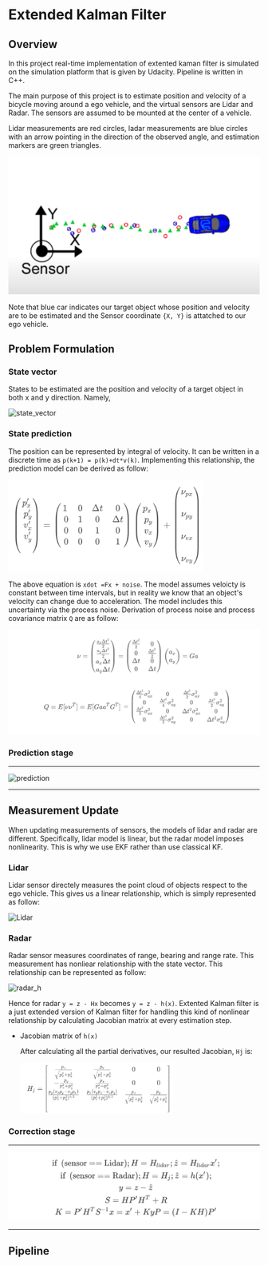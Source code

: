 # Extended Kalman Filter

## Overview

In this project real-time implementation of extented kaman filter is simulated on the simulation platform that is given by Udacity. Pipeline is written in C++. 

The main purpose of this project is to estimate position and velocity of a bicycle moving around a ego vehicle, and the virtual sensors are Lidar and Radar. The sensors are assumed to be mounted at the center of a vehicle.

Lidar measurements are red circles, ladar measurements are blue circles with an arrow pointing in the direction of the observed angle, and estimation markers are green triangles.

![config](./figs/config.png)



Note that blue car indicates our target object whose position and velocity are to be estimated and the Sensor coordinate `{X, Y}` is attatched to our ego vehicle.



## Problem Formulation

### State vector 

States to be estimated are the position and velocity of a target object in both x and y direction. Namely,

![state_vector](https://latex.codecogs.com/gif.latex?x&space;=&space;[p_x\quad&space;p_y\quad&space;v_x\quad&space;v_y]^T)

### State prediction

The position can be represented by integral of velocity. It can be written in a discrete time as `p(k+1) = p(k)+dt*v(k)`. Implementing this relationship, the prediction model can be derived as follow:

<img src="./figs/state_prediction.png" alt="state_predcition" style="zoom:40%;" />

The above equation is `xdot =Fx + noise`. The model assumes veloicty is constant between time intervals, but in reality we know that an object's velocity can change due to acceleration. The model includes this uncertainty via the process noise. Derivation of process noise and process covariance matrix `Q` are as follow:

![process_noise](./figs/process_noise.png)

### Prediction stage

---

![prediction](https://latex.codecogs.com/gif.latex?x'&space;=&space;Fx\\;P'&space;=&space;FPF^T&space;&plus;&space;Q)

---

## Measurement Update

When updating measurements of sensors, the models of lidar and radar are different. Specifically, lidar model is linear, but the radar model imposes nonlinearity. This is why we use EKF rather than use classical KF.

### Lidar

Lidar sensor directely measures the point cloud of objects respect to the ego vehicle. This gives us a linear relationship, which is simply represented as follow:

![Lidar](https://latex.codecogs.com/gif.latex?z=[p_x\quad&space;p_y]^T=H_{lidar}x\\&space;H_{lidar}=\begin{bmatrix}1&0&0&0\\&space;0&1&0&0\end{bmatrix})



### Radar

Radar sensor measures coordinates of range, bearing and range rate. This measurement has nonliear relationship with the state vector. This relationship can be represented as follow:

![radar_h](https://latex.codecogs.com/gif.latex?h(x)=&space;\begin{bmatrix}&space;\rho\\&space;\phi\\&space;\dot{\rho}&space;\end{bmatrix}=&space;\begin{bmatrix}&space;\sqrt{p_x^2&plus;p_y^2}\\&space;\text{atan2}(p_y,p_x)\\&space;{p_xv_x&plus;p_xv_y}\over{\sqrt{p_x^2&plus;p_y^2}}&space;\end{bmatrix})

Hence for radar `y = z - Hx` becomes `y = z - h(x)`. Extented Kalman filter is a just extended version of Kalman filter for handling this kind of nonlinear relationship by calculating Jacobian matrix at every estimation step.



* Jacobian matrix of `h(x)`

  After calculating all the partial derivatives, our resulted Jacobian, `Hj` is:

  <img src="./figs/jacobian.png" alt="jacobian" style="zoom:30%;" />



### Correction stage

---

![correction](./figs/correction.png)

---



## Pipeline

